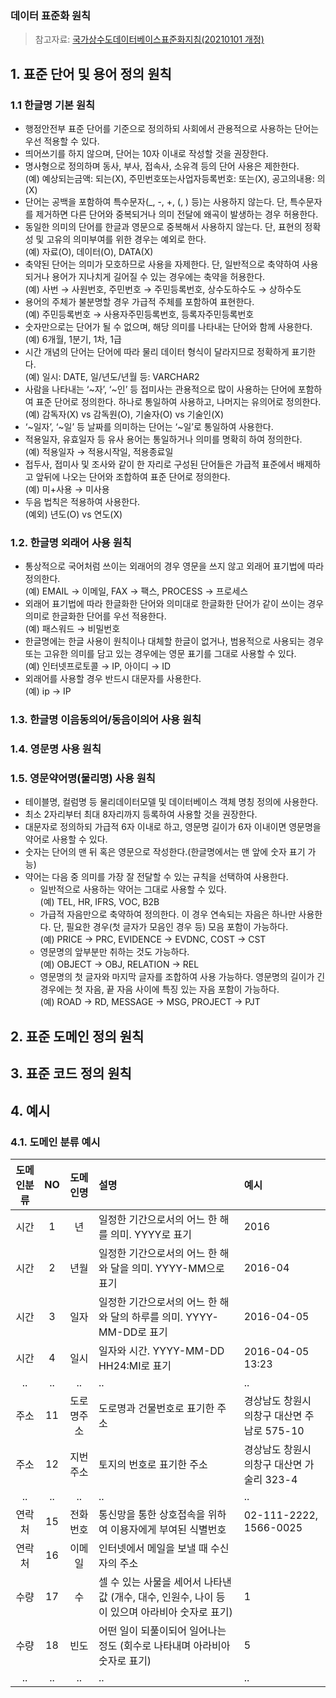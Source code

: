 ### 데이터 표준화 원칙
> 참고자료: [국가상수도데이터베이스표준화지침(20210101 개정)](http://me.go.kr/home/web/policy_data/read.do;jsessionid=aUJOss+2+490XqzZVxaFg+Dv.mehome1?pagerOffset=0&maxPageItems=10&maxIndexPages=10&searchKey=&searchValue=&menuId=10276&orgCd=&condition.orderSeqId=7249&condition.rnSeq=146&condition.deleteYn=N&seq=7618)

## 1. 표준 단어 및 용어 정의 원칙
### 1.1 한글명 기본 원칙
* 행정안전부 표준 단어를 기준으로 정의하되 사회에서 관용적으로 사용하는 단어는 우선 적용할 수 있다.  
* 띄어쓰기를 하지 않으며, 단어는 10자 이내로 작성할 것을 권장한다.  
* 명사형으로 정의하며 동사, 부사, 접속사, 소유격 등의 단어 사용은 제한한다.  
(예) 예상되는금액: 되는(X), 주민번호또는사업자등록번호: 또는(X), 공고의내용: 의(X)
* 단어는 공백을 포함하여 특수문자(_, -, +, (, ) 등)는 사용하지 않는다. 단, 특수문자를 제거하면 다른 단어와 중복되거나 의미 전달에 왜곡이 발생하는 경우 허용한다.
* 동일한 의미의 단어를 한글과 영문으로 중복해서 사용하지 않는다. 단, 표현의 정확성 및 고유의 의미부여를 위한 경우는 예외로 한다.  
(예) 자료(O), 데이터(O), DATA(X)
* 축약된 단어는 의미가 모호하므로 사용을 자제한다. 단, 일반적으로 축약하여 사용되거나 용어가 지나치게 길어질 수 있는 경우에는 축약을 허용한다.  
(예) 사번 → 사원번호, 주민번호 → 주민등록번호, 상수도하수도 → 상하수도
* 용어의 주체가 불분명할 경우 가급적 주체를 포함하여 표현한다.  
(예) 주민등록번호 → 사용자주민등록번호, 등록자주민등록번호
* 숫자만으로는 단어가 될 수 없으며, 해당 의미를 나타내는 단어와 함께 사용한다.  
(예) 6개월, 1분기, 1차, 1급
* 시간 개념의 단어는 단어에 따라 물리 데이터 형식이 달라지므로 정확하게 표기한다.  
(예) 일시: DATE, 일/년도/년월 등: VARCHAR2
* 사람을 나타내는 ‘~자’, ‘~인’ 등 접미사는 관용적으로 많이 사용하는 단어에 포함하여 표준 단어로 정의한다. 하나로 통일하여 사용하고, 나머지는 유의어로 정의한다.  
(예) 감독자(X) vs 감독원(O), 기술자(O) vs 기술인(X)
* ‘~일자’, ‘~일’ 등 날짜를 의미하는 단어는 ‘~일’로 통일하여 사용한다.
* 적용일자, 유효일자 등 유사 용어는 통일하거나 의미를 명확히 하여 정의한다.  
(예) 적용일자 → 적용시작일, 적용종료일
* 접두사, 접미사 및 조사와 같이 한 자리로 구성된 단어들은 가급적 표준에서 배제하고 앞뒤에 나오는 단어와 조합하여 표준 단어로 정의한다.  
(예) 미+사용 → 미사용
* 두음 법칙은 적용하여 사용한다.  
(예외) 년도(O) vs 연도(X)

### 1.2. 한글명 외래어 사용 원칙
* 통상적으로 국어처럼 쓰이는 외래어의 경우 영문을 쓰지 않고 외래어 표기법에 따라 정의한다.  
(예) EMAIL → 이메일, FAX → 팩스, PROCESS → 프로세스
* 외래어 표기법에 따라 한글화한 단어와 의미대로 한글화한 단어가 같이 쓰이는 경우 의미로 한글화한 단어를 우선 적용한다.  
(예) 패스워드 → 비밀번호
* 한글명에는 한글 사용이 원칙이나 대체할 한글이 없거나, 범용적으로 사용되는 경우 또는 고유한 의미를 담고 있는 경우에는 영문 표기를 그대로 사용할 수 있다.  
(예) 인터넷프로토콜 → IP, 아이디 → ID
* 외래어를 사용할 경우 반드시 대문자를 사용한다.  
(예) ip → IP

### 1.3. 한글명 이음동의어/동음이의어 사용 원칙
### 1.4. 영문명 사용 원칙
### 1.5. 영문약어명(물리명) 사용 원칙
* 테이블명, 컬럼명 등 물리데이터모델 및 데이터베이스 객체 명칭 정의에 사용한다.
* 최소 2자리부터 최대 8자리까지 등록하여 사용할 것을 권장한다.
* 대문자로 정의하되 가급적 6자 이내로 하고, 영문명 길이가 6자 이내이면 영문명을 약어로 사용할 수 있다.
* 숫자는 단어의 맨 뒤 혹은 영문으로 작성한다.(한글명에서는 맨 앞에 숫자 표기 가능)
* 약어는 다음 중 의미를 가장 잘 전달할 수 있는 규칙을 선택하여 사용한다.
  * 일반적으로 사용하는 약어는 그대로 사용할 수 있다.  
    (예) TEL, HR, IFRS, VOC, B2B
  * 가급적 자음만으로 축약하여 정의한다. 이 경우 연속되는 자음은 하나만 사용한다. 단, 필요한 경우(첫 글자가 모음인 경우 등) 모음 포함이 가능하다.  
    (예) PRICE → PRC, EVIDENCE → EVDNC, COST → CST
  * 영문명의 앞부분만 취하는 것도 가능하다.  
    (예) OBJECT → OBJ, RELATION → REL
  * 영문명의 첫 글자와 마지막 글자를 조합하여 사용 가능하다. 영문명의 길이가 긴 경우에는 첫 자음, 끝 자음 사이에 특징 있는 자음 포함이 가능하다.  
    (예) ROAD → RD, MESSAGE → MSG, PROJECT → PJT
    
## 2. 표준 도메인 정의 원칙
## 3. 표준 코드 정의 원칙
## 4. 예시
### 4.1. 도메인 분류 예시
|도메인분류|NO|도메인명|설명|예시|
|:----:|:----:|:----:|:----|:----|
|시간|1|년   |일정한 기간으로서의 어느 한 해를 의미. YYYY로 표기   |2016   |
|시간|2|년월   |일정한 기간으로서의 어느 한 해와 달을 의미. YYYY-MM으로 표기   |2016-04   |
|시간|3|일자   |일정한 기간으로서의 어느 한 해와 달의 하루를 의미. YYYY-MM-DD로 표기   |2016-04-05   |
|시간|4|일시   |일자와 시간. YYYY-MM-DD HH24:MI로 표기   |2016-04-05 13:23  |
|..|..|..|..|..|
|주소|11|도로명주소|도로명과 건물번호로 표기한 주소|경상남도 창원시 의창구 대산면 주남로 575-10|
|주소|12|지번주소|토지의 번호로 표기한 주소|경상남도 창원시 의창구 대산면 가술리 323-4|
|..|..|..|..|..|
|연락처|15|전화번호|통신망을 통한 상호접속을 위하여 이용자에게 부여된 식별번호|02-111-2222, 1566-0025|
|연락처|16|이메일|인터넷에서 메일을 보낼 때 수신자의 주소||
|수량|17|수|셀 수 있는 사물을 세어서 나타낸 값 (개수, 대수, 인원수, 나이 등이 있으며 아라비아 숫자로 표기)|1|
|수량|18|빈도|어떤 일이 되풀이되어 일어나는 정도 (회수로 나타내며 아라비아 숫자로 표기)|5|
|..|..|..|..|..|

